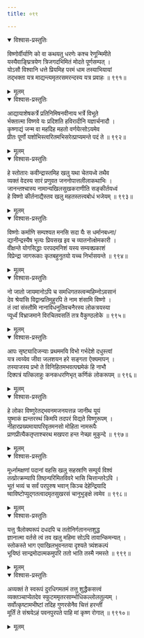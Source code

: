 ```yaml
---
title: ०९९

---
```

<div class="audioEmbed"  caption="सीतालक्ष्मी-वाचनम्" src="https://sanskritdocuments.org/sites/completenarayaneeyam/SoundFiles/099/099_01.mp3"></div>
<details open><summary>विश्वास-प्रस्तुतिः</summary>

विष्णोर्वीर्याणि को वा कथयतु धरणेः कश्च रेणून्मिमीते  
यस्यैवाङ्घ्रित्रयेण त्रिजगदभिमितं मोदते पूर्णसम्पत् ।  
योऽसौ विश्वानि धत्ते प्रियमिह परमं धाम तस्याभियायां  
तद्भक्ता यत्र माद्यन्त्यमृतरसमरन्दस्य यत्र प्रवाहः ॥ ९९१॥
</details>
<details><summary>मूलम्</summary>

विष्णोर्वीर्याणि को वा कथयतु धरणेः कश्च रेणून्मिमीते  
यस्यैवाङ्घ्रित्रयेण त्रिजगदभिमितं मोदते पूर्णसम्पत् ।  
योऽसौ विश्वानि धत्ते प्रियमिह परमं धाम तस्याभियायां  
तद्भक्ता यत्र माद्यन्त्यमृतरसमरन्दस्य यत्र प्रवाहः ॥ ९९१॥
</details>



<div class="audioEmbed"  caption="सीतालक्ष्मी-वाचनम्" src="https://sanskritdocuments.org/sites/completenarayaneeyam/SoundFiles/099/099_02.mp3"></div>
<details open><summary>विश्वास-प्रस्तुतिः</summary>

आद्यायाशेषकर्त्रे प्रतिनिमिषनवीनाय भर्त्रे विभूते  
र्भक्तात्मा विष्णवे यः प्रदिशति हविरादीनि यज्ञार्चनादौ ।  
कृष्णाद्यं जन्म वा महदिह महतो वर्णयेत्सोऽयमेव  
प्रीतः पूर्णो यशोभिस्त्वरितमभिसरेत्प्राप्यमन्ते पदं ते ॥ ९९२॥
</details>
<details><summary>मूलम्</summary>

आद्यायाशेषकर्त्रे प्रतिनिमिषनवीनाय भर्त्रे विभूते  
र्भक्तात्मा विष्णवे यः प्रदिशति हविरादीनि यज्ञार्चनादौ ।  
कृष्णाद्यं जन्म वा महदिह महतो वर्णयेत्सोऽयमेव  
प्रीतः पूर्णो यशोभिस्त्वरितमभिसरेत्प्राप्यमन्ते पदं ते ॥ ९९२॥
</details>



<div class="audioEmbed"  caption="सीतालक्ष्मी-वाचनम्" src="https://sanskritdocuments.org/sites/completenarayaneeyam/SoundFiles/099/099_03.mp3"></div>
<details open><summary>विश्वास-प्रस्तुतिः</summary>

हे स्तोतारः कवीन्द्रास्तमिह खलु यथा चेतयध्वे तथैव  
व्यक्तं वेदस्य सारं प्रणुवत जननोपात्तलीलाकथाभिः ।  
जानन्तश्चास्य नामान्यखिलसुखकराणीति सङ्कीर्तयध्वं  
हे विष्णो कीर्तनाद्यैस्तव खलु महतस्तत्त्वबोधं भजेयम् ॥ ९९३॥
</details>
<details><summary>मूलम्</summary>

हे स्तोतारः कवीन्द्रास्तमिह खलु यथा चेतयध्वे तथैव  
व्यक्तं वेदस्य सारं प्रणुवत जननोपात्तलीलाकथाभिः ।  
जानन्तश्चास्य नामान्यखिलसुखकराणीति सङ्कीर्तयध्वं  
हे विष्णो कीर्तनाद्यैस्तव खलु महतस्तत्त्वबोधं भजेयम् ॥ ९९३॥
</details>



<div class="audioEmbed"  caption="सीतालक्ष्मी-वाचनम्" src="https://sanskritdocuments.org/sites/completenarayaneeyam/SoundFiles/099/099_04.mp3"></div>
<details open><summary>विश्वास-प्रस्तुतिः</summary>

विष्णोः कर्माणि सम्पश्यत मनसि सदा यैः स धर्मानबध्ना/  
द्यानीन्द्रस्यैष भृत्यः प्रियसख इव च व्यातनोत्क्षेमकारी ।  
वीक्षन्ते योगसिद्धाः परपदमनिशं यस्य सम्यक्प्रकाशं  
विप्रेन्द्रा जागरूकाः कृतबहुनुतयो यच्च निर्भासयन्ते ॥ ९९४॥
</details>
<details><summary>मूलम्</summary>

विष्णोः कर्माणि सम्पश्यत मनसि सदा यैः स धर्मानबध्ना/  
द्यानीन्द्रस्यैष भृत्यः प्रियसख इव च व्यातनोत्क्षेमकारी ।  
वीक्षन्ते योगसिद्धाः परपदमनिशं यस्य सम्यक्प्रकाशं  
विप्रेन्द्रा जागरूकाः कृतबहुनुतयो यच्च निर्भासयन्ते ॥ ९९४॥
</details>



<div class="audioEmbed"  caption="सीतालक्ष्मी-वाचनम्" src="https://sanskritdocuments.org/sites/completenarayaneeyam/SoundFiles/099/099_05.mp3"></div>
<details open><summary>विश्वास-प्रस्तुतिः</summary>

नो जातो जायमानोऽपि च समधिगतस्त्वन्महिम्नोऽवसानं  
देव श्रेयांसि विद्वान्प्रतिमुहुरपि ते नाम शंसामि विष्णो ।  
तं त्वां संस्तौमि नानाविधनुतिवचनैरस्य लोकत्रयस्या  
प्यूर्ध्वं विभ्राजमाने विरचितवसतिं तत्र वैकुण्ठलोके ॥ ९९५॥
</details>
<details><summary>मूलम्</summary>

नो जातो जायमानोऽपि च समधिगतस्त्वन्महिम्नोऽवसानं  
देव श्रेयांसि विद्वान्प्रतिमुहुरपि ते नाम शंसामि विष्णो ।  
तं त्वां संस्तौमि नानाविधनुतिवचनैरस्य लोकत्रयस्या  
प्यूर्ध्वं विभ्राजमाने विरचितवसतिं तत्र वैकुण्ठलोके ॥ ९९५॥
</details>



<div class="audioEmbed"  caption="सीतालक्ष्मी-वाचनम्" src="https://sanskritdocuments.org/sites/completenarayaneeyam/SoundFiles/099/099_06.mp3"></div>
<details open><summary>विश्वास-प्रस्तुतिः</summary>

आपः सृष्ट्यादिजन्याः प्रथममयि विभो गर्भदेशे दधुस्त्वां  
यत्र त्वय्येव जीवा जलशयन हरे सङ्गता ऐक्यमापन् ।  
तस्याजस्य प्रभो ते विनिहितमभवत्पद्ममेकं हि नाभौ  
दिक्पत्रं यत्किलाहुः कनकधरणिभृत् कर्णिकं लोकरूपम् ॥ ९९६॥
</details>
<details><summary>मूलम्</summary>

आपः सृष्ट्यादिजन्याः प्रथममयि विभो गर्भदेशे दधुस्त्वां  
यत्र त्वय्येव जीवा जलशयन हरे सङ्गता ऐक्यमापन् ।  
तस्याजस्य प्रभो ते विनिहितमभवत्पद्ममेकं हि नाभौ  
दिक्पत्रं यत्किलाहुः कनकधरणिभृत् कर्णिकं लोकरूपम् ॥ ९९६॥
</details>



<div class="audioEmbed"  caption="सीतालक्ष्मी-वाचनम्" src="https://sanskritdocuments.org/sites/completenarayaneeyam/SoundFiles/099/099_07.mp3"></div>
<details open><summary>विश्वास-प्रस्तुतिः</summary>

हे लोका विष्णुरेतद्भवनमजनयत्तन्न जानीथ यूयं  
युष्माकं ह्यन्तरस्थं किमपि तदपरं विद्यते विष्णुरूपम् ।  
नीहारप्रख्यमायापरिवृतमनसो मोहिता नामरूपैः  
प्राणप्रीत्यैकतृप्ताश्चरथ मखपरा हन्त नेच्छा मुकुन्दे ॥ ९९७॥
</details>
<details><summary>मूलम्</summary>

हे लोका विष्णुरेतद्भवनमजनयत्तन्न जानीथ यूयं  
युष्माकं ह्यन्तरस्थं किमपि तदपरं विद्यते विष्णुरूपम् ।  
नीहारप्रख्यमायापरिवृतमनसो मोहिता नामरूपैः  
प्राणप्रीत्यैकतृप्ताश्चरथ मखपरा हन्त नेच्छा मुकुन्दे ॥ ९९७॥
</details>



<div class="audioEmbed"  caption="सीतालक्ष्मी-वाचनम्" src="https://sanskritdocuments.org/sites/completenarayaneeyam/SoundFiles/099/099_08.mp3"></div>
<details open><summary>विश्वास-प्रस्तुतिः</summary>

मूर्ध्नामक्षणां पदानां वहसि खलु सहस्राणि सम्पूर्य विश्वं  
तत्प्रोत्क्रम्यापि तिष्ठन्परिमितविवरे भासि चित्तान्तरेऽपि ।  
भूतं भव्यं च सर्वं परपुरुष भवान् किञ्च देहेन्द्रियादि  
ष्वाविष्टोप्युद्गतत्वादमृतसुखरसं चानुभुङ्क्षे त्वमेव ॥ ९९८॥
</details>
<details><summary>मूलम्</summary>

मूर्ध्नामक्षणां पदानां वहसि खलु सहस्राणि सम्पूर्य विश्वं  
तत्प्रोत्क्रम्यापि तिष्ठन्परिमितविवरे भासि चित्तान्तरेऽपि ।  
भूतं भव्यं च सर्वं परपुरुष भवान् किञ्च देहेन्द्रियादि  
ष्वाविष्टोप्युद्गतत्वादमृतसुखरसं चानुभुङ्क्षे त्वमेव ॥ ९९८॥
</details>



<div class="audioEmbed"  caption="सीतालक्ष्मी-वाचनम्" src="https://sanskritdocuments.org/sites/completenarayaneeyam/SoundFiles/099/099_09.mp3"></div>
<details open><summary>विश्वास-प्रस्तुतिः</summary>

यत्तु त्रैलोक्यरूपं दधदपि च ततोनिर्गतानन्तशुद्ध  
ज्ञानात्मा वर्तसे त्वं तव खलु महिमा सोऽपि तावान्किमन्यत् ।  
स्तोकस्ते भाग एवाखिलभुवनतया दृश्यते त्र्यंशकल्पं  
भूयिष्ठं सान्द्रमोदात्मकमुपरि ततो भाति तस्मै नमस्ते ॥ ९९९॥
</details>
<details><summary>मूलम्</summary>

यत्तु त्रैलोक्यरूपं दधदपि च ततोनिर्गतानन्तशुद्ध  
ज्ञानात्मा वर्तसे त्वं तव खलु महिमा सोऽपि तावान्किमन्यत् ।  
स्तोकस्ते भाग एवाखिलभुवनतया दृश्यते त्र्यंशकल्पं  
भूयिष्ठं सान्द्रमोदात्मकमुपरि ततो भाति तस्मै नमस्ते ॥ ९९९॥
</details>



<div class="audioEmbed"  caption="सीतालक्ष्मी-वाचनम्" src="https://sanskritdocuments.org/sites/completenarayaneeyam/SoundFiles/099/099_10.mp3"></div>
<details open><summary>विश्वास-प्रस्तुतिः</summary>

अव्यक्तं ते स्वरूपं दुरधिगमतमं तत्तु शुद्धैकसत्त्वं  
व्यक्तञ्चाप्येतदेव स्फुटममृतरसाम्भोधिकल्लोलतुल्यम् ।  
सर्वोत्कृष्टामभीष्टां तदिह गुणरसेनैव चित्तं हरन्तीं  
मूर्तिं ते संश्रयेऽहं पवनपुरपते पाहि मां कृष्ण रोगात् ॥ ९९१०॥
</details>
<details><summary>मूलम्</summary>

अव्यक्तं ते स्वरूपं दुरधिगमतमं तत्तु शुद्धैकसत्त्वं  
व्यक्तञ्चाप्येतदेव स्फुटममृतरसाम्भोधिकल्लोलतुल्यम् ।  
सर्वोत्कृष्टामभीष्टां तदिह गुणरसेनैव चित्तं हरन्तीं  
मूर्तिं ते संश्रयेऽहं पवनपुरपते पाहि मां कृष्ण रोगात् ॥ ९९१०॥
</details>

